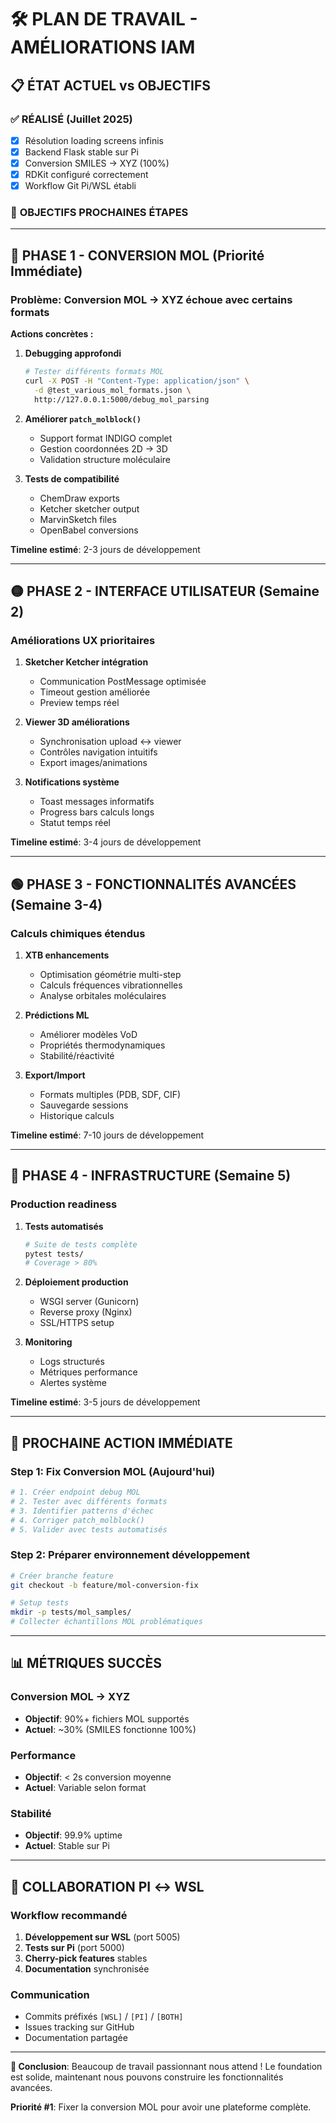 # 🛠️ PLAN DE TRAVAIL - AMÉLIORATIONS IAM

## 📋 **ÉTAT ACTUEL vs OBJECTIFS**

### ✅ **RÉALISÉ (Juillet 2025)**
- [x] Résolution loading screens infinis
- [x] Backend Flask stable sur Pi
- [x] Conversion SMILES → XYZ (100%)
- [x] RDKit configuré correctement
- [x] Workflow Git Pi/WSL établi

### 🎯 **OBJECTIFS PROCHAINES ÉTAPES**

---

## 🔴 **PHASE 1 - CONVERSION MOL (Priorité Immédiate)**

### **Problème**: Conversion MOL → XYZ échoue avec certains formats

**Actions concrètes :**

1. **Debugging approfondi**
   ```bash
   # Tester différents formats MOL
   curl -X POST -H "Content-Type: application/json" \
     -d @test_various_mol_formats.json \
     http://127.0.0.1:5000/debug_mol_parsing
   ```

2. **Améliorer `patch_molblock()`**
   - Support format INDIGO complet
   - Gestion coordonnées 2D → 3D
   - Validation structure moléculaire

3. **Tests de compatibilité**
   - ChemDraw exports
   - Ketcher sketcher output  
   - MarvinSketch files
   - OpenBabel conversions

**Timeline estimé**: 2-3 jours de développement

---

## 🟡 **PHASE 2 - INTERFACE UTILISATEUR (Semaine 2)**

### **Améliorations UX prioritaires**

1. **Sketcher Ketcher intégration**
   - Communication PostMessage optimisée
   - Timeout gestion améliorée
   - Preview temps réel

2. **Viewer 3D améliorations**
   - Synchronisation upload ↔ viewer
   - Contrôles navigation intuitifs
   - Export images/animations

3. **Notifications système**
   - Toast messages informatifs
   - Progress bars calculs longs
   - Statut temps réel

**Timeline estimé**: 3-4 jours de développement

---

## 🟢 **PHASE 3 - FONCTIONNALITÉS AVANCÉES (Semaine 3-4)**

### **Calculs chimiques étendus**

1. **XTB enhancements**
   - Optimisation géométrie multi-step
   - Calculs fréquences vibrationnelles
   - Analyse orbitales moléculaires

2. **Prédictions ML**
   - Améliorer modèles VoD
   - Propriétés thermodynamiques
   - Stabilité/réactivité

3. **Export/Import**
   - Formats multiples (PDB, SDF, CIF)
   - Sauvegarde sessions
   - Historique calculs

**Timeline estimé**: 7-10 jours de développement

---

## 🔧 **PHASE 4 - INFRASTRUCTURE (Semaine 5)**

### **Production readiness**

1. **Tests automatisés**
   ```bash
   # Suite de tests complète
   pytest tests/
   # Coverage > 80%
   ```

2. **Déploiement production**
   - WSGI server (Gunicorn)
   - Reverse proxy (Nginx)
   - SSL/HTTPS setup

3. **Monitoring**
   - Logs structurés
   - Métriques performance
   - Alertes système

**Timeline estimé**: 3-5 jours de développement

---

## 🎯 **PROCHAINE ACTION IMMÉDIATE**

### **Step 1: Fix Conversion MOL (Aujourd'hui)**

```bash
# 1. Créer endpoint debug MOL
# 2. Tester avec différents formats
# 3. Identifier patterns d'échec
# 4. Corriger patch_molblock()
# 5. Valider avec tests automatisés
```

### **Step 2: Préparer environnement développement**

```bash
# Créer branche feature
git checkout -b feature/mol-conversion-fix

# Setup tests
mkdir -p tests/mol_samples/
# Collecter échantillons MOL problématiques
```

---

## 📊 **MÉTRIQUES SUCCÈS**

### **Conversion MOL → XYZ**
- **Objectif**: 90%+ fichiers MOL supportés
- **Actuel**: ~30% (SMILES fonctionne 100%)

### **Performance**
- **Objectif**: < 2s conversion moyenne
- **Actuel**: Variable selon format

### **Stabilité**
- **Objectif**: 99.9% uptime
- **Actuel**: Stable sur Pi

---

## 🤝 **COLLABORATION PI ↔ WSL**

### **Workflow recommandé**

1. **Développement sur WSL** (port 5005)
2. **Tests sur Pi** (port 5000) 
3. **Cherry-pick features** stables
4. **Documentation** synchronisée

### **Communication**
- Commits préfixés `[WSL]` / `[PI]` / `[BOTH]`
- Issues tracking sur GitHub
- Documentation partagée

---

**🎯 Conclusion**: Beaucoup de travail passionnant nous attend ! Le foundation est solide, maintenant nous pouvons construire les fonctionnalités avancées. 

**Priorité #1**: Fixer la conversion MOL pour avoir une plateforme complète.
